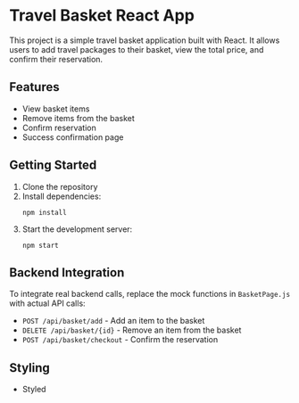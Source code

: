# Travel Basket React App

This project is a simple travel basket application built with React. It allows users to add travel packages to their basket, view the total price, and confirm their reservation.

## Features

- View basket items
- Remove items from the basket
- Confirm reservation
- Success confirmation page

## Getting Started

1. Clone the repository
2. Install dependencies:
   ```
   npm install
   ```
3. Start the development server:
   ```
   npm start
   ```

## Backend Integration

To integrate real backend calls, replace the mock functions in `BasketPage.js` with actual API calls:

- `POST /api/basket/add` - Add an item to the basket
- `DELETE /api/basket/{id}` - Remove an item from the basket
- `POST /api/basket/checkout` - Confirm the reservation

## Styling

- Styled 
